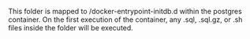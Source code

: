 This folder is mapped to /docker-entrypoint-initdb.d within the postgres container. On the first execution of the container, any .sql, .sql.gz, or .sh files inside the folder will be executed.

